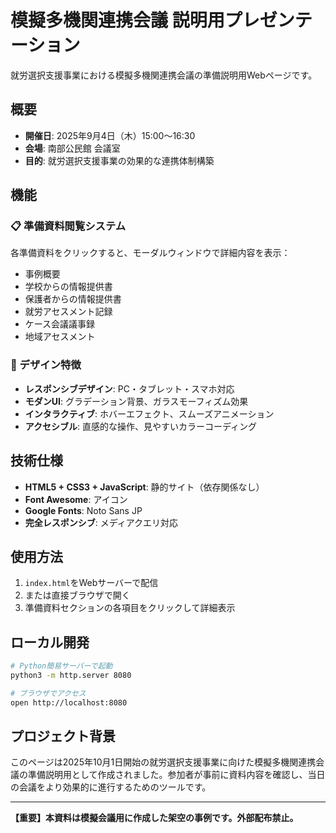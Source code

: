 # 模擬多機関連携会議 説明用プレゼンテーション

就労選択支援事業における模擬多機関連携会議の準備説明用Webページです。

## 概要

- **開催日**: 2025年9月4日（木）15:00～16:30
- **会場**: 南部公民館 会議室
- **目的**: 就労選択支援事業の効果的な連携体制構築

## 機能

### 📋 準備資料閲覧システム
各準備資料をクリックすると、モーダルウィンドウで詳細内容を表示：

- 事例概要
- 学校からの情報提供書
- 保護者からの情報提供書
- 就労アセスメント記録
- ケース会議議事録
- 地域アセスメント

### 🎨 デザイン特徴
- **レスポンシブデザイン**: PC・タブレット・スマホ対応
- **モダンUI**: グラデーション背景、ガラスモーフィズム効果
- **インタラクティブ**: ホバーエフェクト、スムーズアニメーション
- **アクセシブル**: 直感的な操作、見やすいカラーコーディング

## 技術仕様

- **HTML5 + CSS3 + JavaScript**: 静的サイト（依存関係なし）
- **Font Awesome**: アイコン
- **Google Fonts**: Noto Sans JP
- **完全レスポンシブ**: メディアクエリ対応

## 使用方法

1. `index.html`をWebサーバーで配信
2. または直接ブラウザで開く
3. 準備資料セクションの各項目をクリックして詳細表示

## ローカル開発

```bash
# Python簡易サーバーで起動
python3 -m http.server 8080

# ブラウザでアクセス
open http://localhost:8080
```

## プロジェクト背景

このページは2025年10月1日開始の就労選択支援事業に向けた模擬多機関連携会議の準備説明用として作成されました。参加者が事前に資料内容を確認し、当日の会議をより効果的に進行するためのツールです。

---

**【重要】本資料は模擬会議用に作成した架空の事例です。外部配布禁止。**
